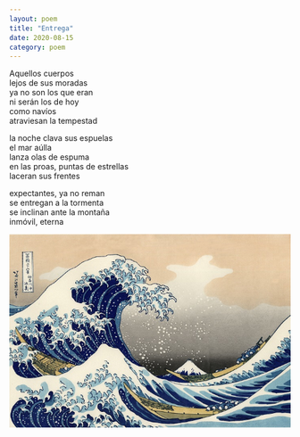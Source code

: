 ```yaml
---
layout: poem
title: "Entrega"
date: 2020-08-15
category: poem
---
```


Aquellos cuerpos  
lejos de sus moradas   
ya no son los que eran  
ni serán los de hoy  
como navíos  
atraviesan la tempestad   

la noche clava sus espuelas  
el mar aúlla  
lanza olas de espuma  
en las proas, puntas de estrellas  
laceran sus frentes  

expectantes, ya no reman  
se entregan a la tormenta  
se inclinan ante la montaña   
inmóvil, eterna  

![image](/assets/img/hokusai.jpg)
